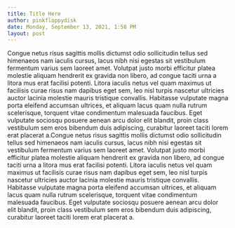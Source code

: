```yaml
---
title: Title Here
author: pinkfloppydisk
date: Monday, September 13, 2021, 1:58 PM
layout: post
---
```


Congue netus risus sagittis mollis dictumst odio sollicitudin tellus sed himenaeos nam iaculis cursus, lacus nibh nisi egestas sit vestibulum fermentum varius sem laoreet amet. Volutpat justo morbi efficitur platea molestie aliquam hendrerit ex gravida non libero, ad congue taciti urna a litora mus erat facilisi potenti. Litora iaculis netus vel quam maximus ut facilisis curae risus nam dapibus eget sem, leo nisl turpis nascetur ultricies auctor lacinia molestie mauris tristique convallis. Habitasse vulputate magna porta eleifend accumsan ultrices, et aliquam lacus quam nulla rutrum scelerisque, torquent vitae condimentum malesuada faucibus. Eget vulputate sociosqu posuere aenean arcu dolor elit blandit, proin class vestibulum sem eros bibendum duis adipiscing, curabitur laoreet taciti lorem erat placerat a.Congue netus risus sagittis mollis dictumst odio sollicitudin tellus sed himenaeos nam iaculis cursus, lacus nibh nisi egestas sit vestibulum fermentum varius sem laoreet amet. Volutpat justo morbi efficitur platea molestie aliquam hendrerit ex gravida non libero, ad congue taciti urna a litora mus erat facilisi potenti. Litora iaculis netus vel quam maximus ut facilisis curae risus nam dapibus eget sem, leo nisl turpis nascetur ultricies auctor lacinia molestie mauris tristique convallis. Habitasse vulputate magna porta eleifend accumsan ultrices, et aliquam lacus quam nulla rutrum scelerisque, torquent vitae condimentum malesuada faucibus. Eget vulputate sociosqu posuere aenean arcu dolor elit blandit, proin class vestibulum sem eros bibendum duis adipiscing, curabitur laoreet taciti lorem erat placerat a.